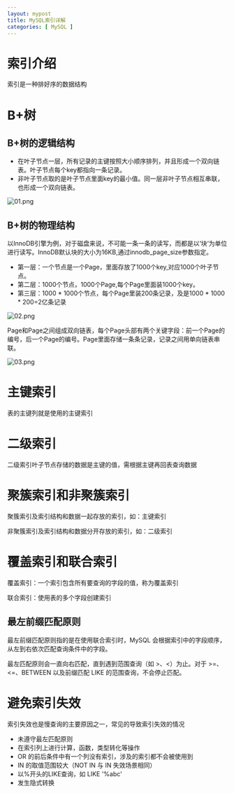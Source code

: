 ```yaml
---
layout: mypost
title: MySQL索引详解
categories: [ MySQL ]
---
```


# 索引介绍

索引是一种排好序的数据结构

# B+树

## B+树的逻辑结构

- 在叶子节点一层，所有记录的主键按照大小顺序排列，并且形成一个双向链表。叶子节点每个key都指向一条记录。
- 非叶子节点取的是叶子节点里面key的最小值。同一层非叶子节点相互串联，也形成一个双向链表。

![01.png](01.png)

## B+树的物理结构

以InnoDB引擎为例，对于磁盘来说，不可能一条一条的读写，而都是以‘块‘为单位进行读写。InnoDB默认块的大小为16KB,通过innodb_page_size参数指定。

- 第一层：一个节点是一个Page，里面存放了1000个key,对应1000个叶子节点。
- 第二层：1000个节点，1000个Page,每个Page里面装1000个key。
- 第三层：1000 * 1000个节点，每个Page里装200条记录，及是1000 * 1000 * 200=2亿条记录

![02.png](02.png)

Page和Page之间组成双向链表，每个Page头部有两个关键字段：前一个Page的编号，后一个Page的编号。Page里面存储一条条记录，记录之间用单向链表串联。

![03.png](03.png)

# 主键索引

表的主键列就是使用的主键索引

# 二级索引

二级索引叶子节点存储的数据是主键的值，需根据主键再回表查询数据

# 聚簇索引和非聚簇索引

聚簇索引及索引结构和数据一起存放的索引，如：主键索引

非聚簇索引及索引结构和数据分开存放的索引，如：二级索引

# 覆盖索引和联合索引

覆盖索引：一个索引包含所有要查询的字段的值，称为覆盖索引

联合索引：使用表的多个字段创建索引

## 最左前缀匹配原则

最左前缀匹配原则指的是在使用联合索引时，MySQL 会根据索引中的字段顺序，从左到右依次匹配查询条件中的字段。

最左匹配原则会一直向右匹配，直到遇到范围查询（如 >、<）为止。对于 >=、<=、BETWEEN 以及前缀匹配 LIKE 的范围查询，不会停止匹配。

# 避免索引失效

索引失效也是慢查询的主要原因之一，常见的导致索引失效的情况

- 未遵守最左匹配原则
- 在索引列上进行计算，函数，类型转化等操作
- OR 的前后条件中有一个列没有索引，涉及的索引都不会被使用到
- IN 的取值范围较大（NOT IN 与 IN 失效场景相同）
- 以%开头的LIKE查询，如 LIKE '%abc'
- 发生隐式转换







